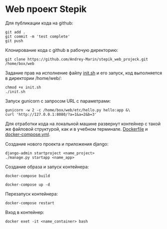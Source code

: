 # Web проект Stepik
 
   
Для публикации кода на github:

    git add .
    git commit -m 'test complete'
    git push
    
Клонирование кода с github в рабочую директорию:

    git clone https://github.com/Andrey-Marin/stepik_web_projeck.git /home/box/web
    
Задание прав на исполнение файлу [init.sh](./init.sh) и его запуск, код выполняется в директории /home/web/:

    chmod +x init.sh
    ./init.sh
    
Запуск gunicorn с запросом URL с параметрами:

    gunicorn -w 2 -c /home/box/web/etc/hello.py hello:app &\
    curl 'http://127.0.0.1:8080/?a=1&a=2&b=3'

Для отработки кода на локальной машине развернут контейнер с такой же файловой структурой, как и в учебном терминале. [Dockerfile](./Dockerfile) и [docker-compose.yml](./docker-compose.yml).

Создание нового проекта и приложения django:

    django-admin startproject <name_project>
    ./manage.py startapp <name_app> 

Создание образа и запуск контейнера:

    docker-compose build

    docker-compose up -d

Перезапуск контейнера:

    docker-compose restart

Вход в контейнер:

    docker exet -it <name_container> bash
